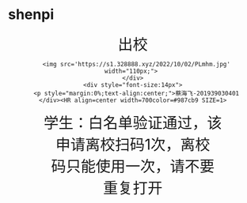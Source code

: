 # shenpi
<!DOCTYPE html>
<html lang="zh-CN">
  <head>
    <meta charset="utf-8">
    <meta name="viewport" content="width=device-width, initial-scale=1" />
    <title>出校</title>
    <style>  
      body {
        margin: 0;
      }
    </style>
  </head>
  <body>
    <div>
      <p style=" font-size: 30px;
      font: weight 500px;;
      text-align:center;
      margin:0%;">出校</p> 
    </div>
    <div style=text-align:center;>
      
      <img src='https://s1.328888.xyz/2022/10/02/PLmhm.jpg' width="110px;"> 
    </div>
    <div style="font-size:14px">
      <p style="margin:0%;text-align:center;">蔡海飞-201939030401
    </div><HR align=center width=700color=#987cb9 SIZE=1>
   <div style="font-size:30px;font-weight:500px">
     <p style="margin:0%;text-align:center;">学生：白名单验证通过，该</p>
     <p style="margin:0%;text-align:center;">申请离校扫码1次，离校</p>
     <p style="margin:0%;text-align:center;">码只能使用一次，请不要</p>
     <p style="margin:0%;text-align:center;">重复打开</p>
   </div>
   <div style="color:red;text-align: center;font-size: 40px;">
   <script> 
    function show(){ 
    var date = new Date(); //日期对象 
    var now = ""; 
    
    now = now + date.getHours()+":"; 
    now = now + date.getMinutes()+":"; 
    now = now + date.getSeconds()+":"; 
    now = now + date.getMilliseconds()+""
    document.getElementById("nowDiv").innerHTML = now; //div的html是now这个字符串 
    setTimeout("show()",90); //设置过1000毫秒就是1秒，调用show方法 
    } 
    </script>
    <body onload="show()"> <!-- 网页加载时调用一次 以后就自动调用了--> 
    <div id="nowDiv"></div> 
    <div style="text-align:center;">
      <img src='https://s1.328888.xyz/2022/10/03/Ph9I5.jpg' width="110px;">
    </div>

     
   


    

  </body>
</html>
